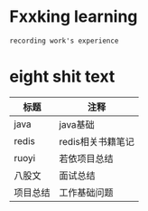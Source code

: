 # Fxxking learning
```text
recording work's experience
```
  
# eight shit text

| 标题    | 注释          |
|-------|-------------|
| java  | java基础      |
| redis | redis相关书籍笔记 |
| ruoyi | 若依项目总结      |
| 八股文   | 面试总结        |
| 项目总结  | 工作基础问题      |
